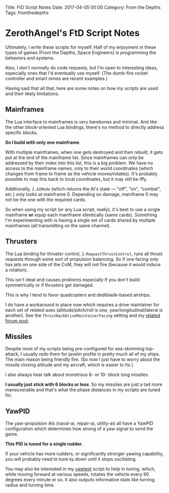 Title: FtD Script Notes
Date: 2017-04-05 00:00
Category: From the Depths
Tags: fromthedepths

# ZerothAngel's FtD Script Notes #

Ultimately, I write these scripts for myself. Half of my enjoyment in these types of games (From the Depths, Space Engineers) is programming the behaviors and systems.

Also, I don't normally do code requests, but I'm open to interesting ideas, especially ones that I'd eventually use myself. (The dumb-fire rocket controller and smart mines are recent examples.)

Having said that all that, here are some notes on how my scripts are used and their likely limitations.

## Mainframes ##

The Lua interface to mainframes is very barebones and minimal. And like the other block-oriented Lua bindings, there's no method to directly address specific blocks.

**So I build with only one mainframe**.

With multiple mainframes, when one gets destroyed and then rebuilt, it gets put at the end of the mainframe list. Since mainframes can only be addressed by their index into this list, this is a big problem. We have no access to the mainframe names, only to their *world* coordinates (which changes from frame to frame as the vehicle moves/rotates). It's probably possible to map this back to local coordinates, but it may still be iffy.

Additionally, `I.AIMode` (which returns the AI's state &mdash; "off", "on", "combat", etc.) only looks at mainframe 0. Depending on damage, mainframe 0 may not be the one with the required cards.

So when using my script (or any Lua script, really), it's best to use a single mainframe **or** equip each mainframe identically (same cards). Something I'm experimenting with is having a single set of cards shared by multiple mainframes (all transmitting on the same channel).

## Thrusters ##

The Lua binding for thruster control, `I:RequestThrustControl`, runs all thrust requests through some sort of propulsion balancing. So if one facing only has jets on one side of the CoM, they will not fire (because it would induce a rotation).

This isn't ideal and causes problems especially if you don't build symmetrically or if thrusters get damaged.

This is why I tend to favor quadcopters and dediblade-based airships.

I do have a workaround in place now which requires a drive maintainer for each set of related axes (altitude/pitch/roll is one, yaw/longitudinal/lateral is another). See the `ThrustHackDriveMaintainerFacing` setting and my [related forum post](http://fromthedepthsgame.com/forum/showthread.php?tid=23335&pid=322187#pid322187).

## Missiles ##

Despite most of my scripts being pre-configured for sea-skimming top-attack, I usually redo them for javelin profile in pretty much all of my ships. The main reason being friendly fire. (So now I just have to worry about the missile closing altitude and my aircraft, which is easier to fix.)

I also always hear talk about monstrous 8- or 10- block long missiles.

**I usually just stick with 6 blocks or less**. So my missiles are just a tad more maneuverable and that's what the phase distances in my scripts are tuned for.

## YawPID ##

The yaw-propulsion AIs (naval-ai, repair-ai, utility-ai) all have a YawPID configuration which determines how strong of a yaw signal to send the game.

**This PID is tuned for a single rudder**.

If your vehicle has more rudders, or significantly stronger yawing capability, you will probably need to tune `Kp` down until it stops oscillating.

You may also be interested in my [yawtest](https://tyrannyofheaven.org/ZerothAngel/FtDScripts/yawtest.lua) script to help in tuning, which, while moving forward at various speeds, rotates the vehicle every 90 degrees every minute or so. It also outputs informative stats like turning radius and turning time.
